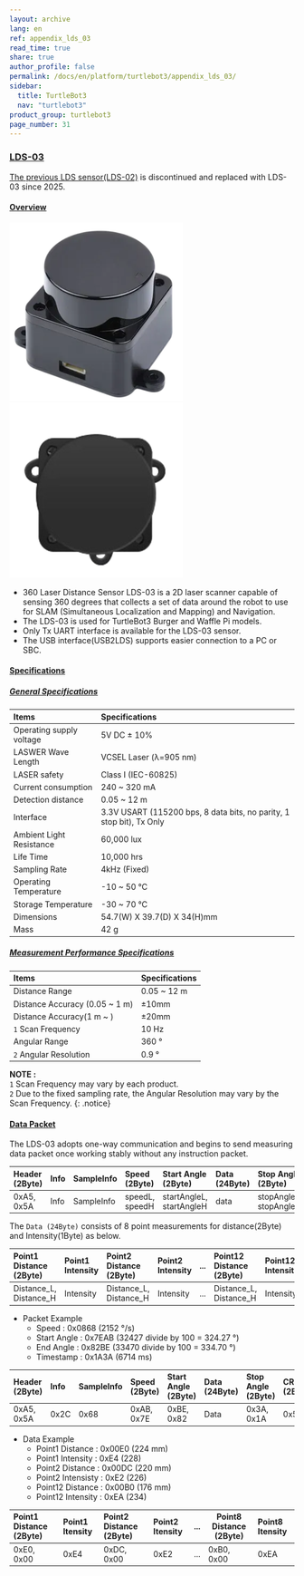 ```yaml
---
layout: archive
lang: en
ref: appendix_lds_03
read_time: true
share: true
author_profile: false
permalink: /docs/en/platform/turtlebot3/appendix_lds_03/
sidebar:
  title: TurtleBot3
  nav: "turtlebot3"
product_group: turtlebot3
page_number: 31
---
```


<style>body {counter-reset: h1 13 !important;}</style>
<div style="counter-reset: h2 1"></div>
<div style="counter-reset: h3 3"></div>

<!--[dummy Header 1]>
  <h1 id="dummy">More Info</h1>
  <h2 id="dummy">Appendixes: LDS-03</h2>
  <p class=dummy_content>360 Laser Distance Sensor v3</p>
<![end dummy Header 1]-->

### [LDS-03](#lds-03)

[The previous LDS sensor(LDS-02)](/docs/en/platform/turtlebot3/appendix_lds_02/) is discontinued and replaced with LDS-03 since 2025.

#### [Overview](#overview)

![](/assets/images/platform/turtlebot3/appendix_lds/lds_coind4_small.png)
![](/assets/images/platform/turtlebot3/appendix_lds/lds_coind4_top_small.png)

- 360 Laser Distance Sensor LDS-03 is a 2D laser scanner capable of sensing 360 degrees that collects a set of data around the robot to use for SLAM (Simultaneous Localization and Mapping) and Navigation.
- The LDS-03 is used for TurtleBot3 Burger and Waffle Pi models.
- Only Tx UART interface is available for the LDS-03 sensor.
- The USB interface(USB2LDS) supports easier connection to a PC or SBC.

#### [Specifications](#specifications)

##### [General Specifications](#general-specifications)

| Items                    | Specifications                                                       |
|:-------------------------|:---------------------------------------------------------------------|
| Operating supply voltage | 5V DC ± 10%                                                          |
| LASWER Wave Length       | VCSEL Laser (λ=905 nm)                                               |
| LASER safety             | Class I (IEC-60825)                                                  |
| Current consumption      | 240 ~ 320 mA                                                         |
| Detection distance       | 0.05 ~ 12 m                                                          |
| Interface                | 3.3V USART (115200 bps, 8 data bits, no parity, 1 stop bit), Tx Only |
| Ambient Light Resistance | 60,000 lux                                                           |
| Life Time                | 10,000 hrs                                                           |
| Sampling Rate            | 4kHz (Fixed)                                                         |
| Operating Temperature    | -10 ~ 50 &deg;C                                                      |
| Storage Temperature      | -30 ~ 70 &deg;C                                                      |
| Dimensions               | 54.7(W) X 39.7(D) X 34(H)mm                                          |
| Mass                     | 42 g                                                                 |

##### [Measurement Performance Specifications](#measurement-performance-specifications)

| Items                                | Specifications |
|:-------------------------------------|:---------------|
| Distance Range                       | 0.05 ~ 12 m    |
| Distance Accuracy (0.05 ~ 1 m)       | ±10mm          |
| Distance Accuracy(1 m ~ )            | ±20mm          |
| `1` Scan Frequency                   | 10 Hz          |
| Angular Range                        | 360 &deg;      |
| `2` Angular Resolution               | 0.9 &deg;      |


**NOTE :**  
`1` Scan Frequency may vary by each product.  
`2` Due to the fixed sampling rate, the Angular Resolution may vary by the Scan Frequency.
{: .notice}

#### [Data Packet](#data-packet)

The LDS-03 adopts one-way communication and begins to send measuring data packet once working stably without any instruction packet.

| Header (2Byte)| Info | SampleInfo |  Speed (2Byte) |    Start Angle (2Byte)   | Data (24Byte) |   Stop Angle (2Byte)   |  CRC (2Byte) |
|:--------------|:-----|:-----------|:---------------|:-------------------------|:--------------|:-----------------------|:-------------|
|  0xA5, 0x5A   | Info | SampleInfo | speedL, speedH | startAngleL, startAngleH |      data     | stopAngleL, stopAngleH |   csL, csH   |


The `Data (24Byte)` consists of 8 point measurements for distance(2Byte) and Intensity(1Byte) as below.

| Point1 Distance (2Byte) | Point1 Intensity | Point2 Distance (2Byte) | Point2 Intensity | ... | Point12 Distance (2Byte) | Point12 Intensity |
|:------------------------|:------------------|:------------------------|:------------------|:----|:-------------------------|:-------------------|
| Distance_L, Distance_H  | Intensity        | Distance_L, Distance_H  | Intensity        | ... | Distance_L, Distance_H   | Intensity         |



- Packet Example
  - Speed : 0x0868 (2152 &deg;/s)
  - Start Angle : 0x7EAB (32427 divide by 100 = 324.27 &deg;)
  - End Angle : 0x82BE (33470 divide by 100 = 334.70 &deg;)
  - Timestamp : 0x1A3A (6714 ms)

| Header (2Byte)| Info | SampleInfo |  Speed (2Byte) |    Start Angle (2Byte)   | Data (24Byte) |   Stop Angle (2Byte)   |  CRC (2Byte) |
|:--------------|:-----|:-----------|:---------------|:-------------------------|:--------------|:-----------------------|:-------------|
|  0xA5, 0x5A   | 0x2C |     0x68   |   0xAB, 0x7E   |        0xBE, 0x82        |     Data      |       0x3A, 0x1A       |     0x50     |

- Data Example
  - Point1 Distance : 0x00E0 (224 mm)
  - Point1 Intensity : 0xE4 (228)
  - Point2 Distance : 0x00DC (220 mm)
  - Point2 Intensisty : 0xE2 (226)
  - Point12 Distance : 0x00B0 (176 mm)
  - Point12 Intensity : 0xEA (234)

| Point1 Distance (2Byte) | Point1 Itensity | Point2 Distance (2Byte) | Point2 Itensity | ... | Point8 Distance (2Byte) | Point8 Itensity |
|:------------------------|:----------------|:------------------------|:----------------|:----|-------------------------|:----------------|
|        0xE0, 0x00       |       0xE4      |        0xDC, 0x00       |       0xE2      | ... |        0xB0, 0x00       |       0xEA      |
